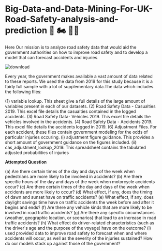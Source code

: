 # Big-Data-and-Data-Mining-For-UK-Road-Safety-analysis-and-prediction 🚙 🏍️ 🧑‍🦲
Here Our mission is to analyze road safety data that would aid the government authorities on how to improve road safety and to develop a model that can forecast accidents and injuries.

![download](https://user-images.githubusercontent.com/72225471/171618446-627d9c1c-ad96-4154-b7a1-23752b7c0932.jpg)

Every year, the government makes available a vast amount of data related to these reports. We used the data from 2019 for this study because it is a fairly full sample with a lot of supplementary data.The data which includes the following files:

(1)	variable lookup. This sheet give a full details of the large amount of variables present in each of our datasets. 
(2)	Road Safety Data - Casualties 2019. This excel file details the casualties contained in the logged accidents.
(3)	Road Safety Data- Vehicles 2019. This  excel file details  the vehicles involved in the accidents. 
(4)	Road Safety Data - Accidents 2019. This excel file details the accidents logged in 2019.
(6)	Adjustment Files. For each accident, these files contain government modeling for the odds of particular injuries occuring.
    (i)	adjustment figure guidance. This provides a short amount of government guidance on the figures included. 
    (ii)	cas_adjustment_lookup_2019. This spreadsheet contains the tabulated adjusted probabilities of injuries
    
  **Attempted Question**
  
(a)	Are there certain times of the day and days of the week when pedestrians are more likely to be involved in accidents?
(b)	Are there specific hours of the day and days of the week when motorcycle accidents occur?
(c) Are there certain times of the day and days of the week when accidents are more likely to occur?
(d)	What effect, if any, does the timing of dawn and sunset have on traffic accidents?
(e)	What effect, if any, does daylight savings time have on traffic accidents the week before and after it begins and ends?
(f)	Are there any vehicle kinds that are more likely to be involved in road traffic accidents?
(g)	Are there any specific circumstances (weather, geographic location, or scenarios) that lead to an increase in road traffic accidents?
(h) What effect do driver-related characteristics (such as the driver's age and the purpose of the voyage) have on the outcome?
(i)	used provided data to improve road safety to forecast when and where accidents will occur, as well as the severity of the injuries sustained? How do our models stack up against those of the government?


